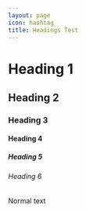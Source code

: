 ```yaml
---
layout: page
icon: hashtag
title: Headings Test
---
```


# Heading 1

## Heading 2

### Heading 3

#### Heading 4

##### Heading 5

###### Heading 6

Normal text
